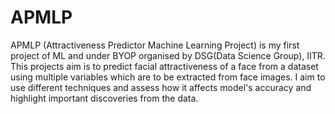 # APMLP
APMLP (Attractiveness Predictor Machine Learning Project) is my first project of ML and under BYOP organised by DSG(Data Science Group), IITR. This projects aim is to predict facial attractiveness of a face from a dataset using multiple variables which are to be extracted from face images. I aim to use different techniques and assess how it affects model's accuracy and highlight important discoveries from the data.
